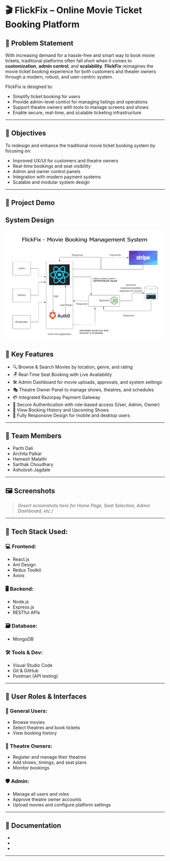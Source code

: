 # 🎬 FlickFix – Online Movie Ticket Booking Platform

## 📌 Problem Statement
With increasing demand for a hassle-free and smart way to book movie tickets, traditional platforms often fall short when it comes to **customization**, **admin control**, and **scalability**. **FlickFix** reimagines the movie ticket booking experience for both customers and theater owners through a modern, robust, and user-centric system.

FlickFix is designed to:
- Simplify ticket booking for users
- Provide admin-level control for managing listings and operations
- Support theatre owners with tools to manage screens and shows
- Enable secure, real-time, and scalable ticketing infrastructure

---

## 🎯 Objectives
To redesign and enhance the traditional movie ticket booking system by focusing on:
- Improved UX/UI for customers and theatre owners
- Real-time bookings and seat visibility
- Admin and owner control panels
- Integration with modern payment systems
- Scalable and modular system design

---

## 🎥 Project Demo

[](https://github.com/parthd06/SE_Team14_Client/blob/main/Documents/TEAM14_Flickfix_Demo.mp4)

## System Design

![System Design](https://github.com/parthd06/SE_Team14_Client/blob/main/Documents/System_Design.png)

## 🚀 Key Features

- 🔍 Browse & Search Movies by location, genre, and rating  
- 🪑 Real-Time Seat Booking with Live Availability  
- 🛠️ Admin Dashboard for movie uploads, approvals, and system settings  
- 🎭 Theatre Owner Panel to manage shows, theatres, and schedules  
- 💳 Integrated Razorpay Payment Gateway  
- 🔐 Secure Authentication with role-based access (User, Admin, Owner)  
- 🧾 View Booking History and Upcoming Shows  
- 📱 Fully Responsive Design for mobile and desktop users  

---

## 👥 Team Members

- Parth Dali  
- Archita Palkar  
- Hemesh Malathi  
- Sarthak Choudhary  
- Ashutosh Jagdale  

---

## 🖼️ Screenshots  
> *(Insert screenshots here for Home Page, Seat Selection, Admin Dashboard, etc.)*

---

## 🧱 Tech Stack Used:

### 💻 Frontend:
- React.js  
- Ant Design  
- Redux Toolkit  
- Axios  

### 🖥️ Backend:
- Node.js  
- Express.js  
- RESTful APIs  

### 🗃️ Database:
- MongoDB  

### 🛠️ Tools & Dev:
- Visual Studio Code  
- Git & GitHub  
- Postman (API testing)

---

## 🧩 User Roles & Interfaces

### 👤 General Users:
- Browse movies
- Select theatres and book tickets
- View booking history

### 🏢 Theatre Owners:
- Register and manage their theatres
- Add shows, timings, and seat plans
- Monitor bookings

### 🛡️ Admin:
- Manage all users and roles
- Approve theatre owner accounts
- Upload movies and configure platform settings

---

## 📄 Documentation
- [Initial topic Presentation]: (https://github.com/parthd06/SE_Team14_Client/blob/main/Documents/FlickFix-Initial_Project_statement.pdf)
- [Project proposed plan]: (https://github.com/parthd06/SE_Team14_Client/blob/main/Documents/Project_Plan.pdf)
- [Final Report]: (https://github.com/parthd06/SE_Team14_Client/blob/main/Documents/Closure_Report.pdf)

---
